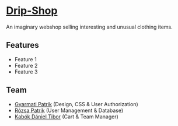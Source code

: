 # [Drip-Shop](https://drip-shop.web.app/)
An imaginary webshop selling interesting and unusual clothing items.

## Features
- Feature 1
- Feature 2
- Feature 3

## Team

- [Gyarmati Patrik](https://github.com/gyarmati21) (Design, CSS & User Authorization)
- [Rózsa Patrik](https://github.com/rozsapatrik) (User Management & Database)
- [Kabók Dániel Tibor](https://github.com/Darcosi) (Cart & Team Manager)
